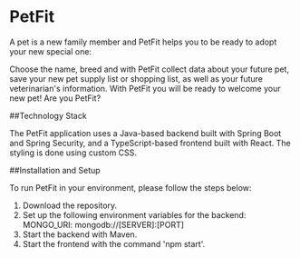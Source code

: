 # PetFit
A pet is a new family member and PetFit helps you to be ready to adopt your new special one:

Choose the name, breed and with PetFit collect data about your future pet, save your new pet supply list or shopping list, 
as well as your future veterinarian's information. With PetFit you will be ready to welcome your new pet!
Are you PetFit?

##Technology Stack

The PetFit application uses a Java-based backend built with Spring Boot and Spring Security, and a TypeScript-based frontend built with React. The styling is done using custom CSS.

##Installation and Setup

To run PetFit in your environment, please follow the steps below:

1. Download the repository.
2. Set up the following environment variables for the backend:
        MONGO_URI: mongodb://[SERVER]:[PORT]
3. Start the backend with Maven.
4. Start the frontend with the command 'npm start'.
